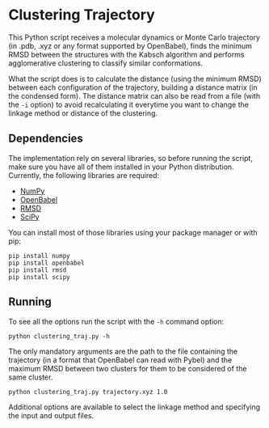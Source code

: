 # Clustering Trajectory
This Python script receives a molecular dynamics or Monte Carlo trajectory (in .pdb, .xyz or any format supported by OpenBabel), finds the minimum RMSD between the structures with the Kabsch algorithm and performs agglomerative clustering to classify similar conformations. 

What the script does is to calculate the distance (using the minimum RMSD) between each configuration of the trajectory, building a distance matrix (in the condensed form).
The distance matrix can also be read from a file (with the `-i` option) to avoid recalculating it everytime you want to change the linkage method or distance of the clustering.

## Dependencies
The implementation rely on several libraries, so before running the script, make sure you have all of them installed in your Python distribution.
Currently, the following libraries are required:
- [NumPy](http://www.numpy.org/)
- [OpenBabel](http://openbabel.org/)
- [RMSD](https://github.com/charnley/rmsd)
- [SciPy](https://www.scipy.org/)

You can install most of those libraries using your package manager or with pip:
```
pip install numpy
pip install openbabel
pip install rmsd
pip install scipy
```

## Running
To see all the options run the script with the `-h` command option:
```
python clustering_traj.py -h
```

The only mandatory arguments are the path to the file containing the trajectory (in a format that OpenBabel can read with Pybel) and the maximum RMSD between two clusters for them to be considered of the same cluster.
```
python clustering_traj.py trajectory.xyz 1.0
```
Additional options are available to select the linkage method and specifying the input and output files.
